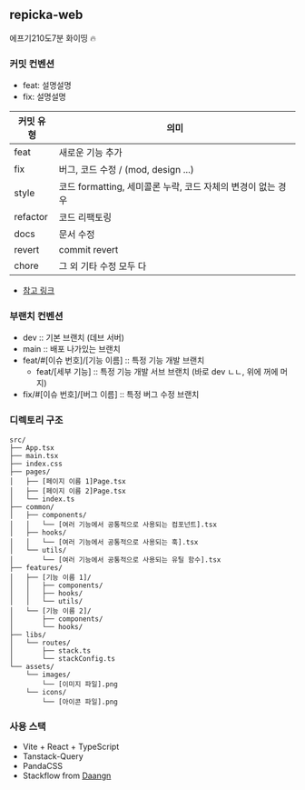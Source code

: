 ## repicka-web

에프기210도7분 화이띵 🔥

### 커밋 컨벤션

- feat: 설명설명
- fix: 설명설명

| 커밋 유형 | 의미                                                         |
| --------- | ------------------------------------------------------------ |
| feat      | 새로운 기능 추가                                             |
| fix       | 버그, 코드 수정 / (mod, design ...)                          |
| style     | 코드 formatting, 세미콜론 누락, 코드 자체의 변경이 없는 경우 |
| refactor  | 코드 리팩토링                                                |
| docs      | 문서 수정                                                    |
| revert    | commit revert                                                |
| chore     | 그 외 기타 수정 모두 다                                      |

- [참고 링크](https://github.com/conventional-changelog/commitlint/tree/master/%40commitlint/config-conventional)

### 부랜치 컨벤션

- dev :: 기본 브랜치 (데브 서버)
- main :: 배포 나가있는 브랜치
- feat/#[이슈 번호]/[기능 이름] :: 특정 기능 개발 브랜치
  - feat/[세부 기능] :: 특정 기능 개발 서브 브랜치 (바로 dev ㄴㄴ, 위에 꺼에 머지)
- fix/#[이슈 번호]/[버그 이름] :: 특정 버그 수정 브랜치

### 디렉토리 구조

```
src/
├── App.tsx
├── main.tsx
├── index.css
├── pages/
│   ├── [페이지 이름 1]Page.tsx
│   ├── [페이지 이름 2]Page.tsx
│   └── index.ts
├── common/
│   ├── components/
│   │   └── [여러 기능에서 공통적으로 사용되는 컴포넌트].tsx
│   ├── hooks/
│   │   └── [여러 기능에서 공통적으로 사용되는 훅].tsx
│   └── utils/
│       └── [여러 기능에서 공통적으로 사용되는 유틸 함수].tsx
├── features/
│   ├── [기능 이름 1]/
│   │   ├── components/
│   │   ├── hooks/
│   │   └── utils/
│   └── [기능 이름 2]/
│       ├── components/
│       └── hooks/
├── libs/
│   └── routes/
│       ├── stack.ts
│       └── stackConfig.ts
└── assets/
    └── images/
        └── [이미지 파일].png
    └── icons/
        └── [아이콘 파일].png
```

### 사용 스택

- Vite + React + TypeScript
- Tanstack-Query
- PandaCSS
- Stackflow from [Daangn](https://github.com/daangn/stackflow)
